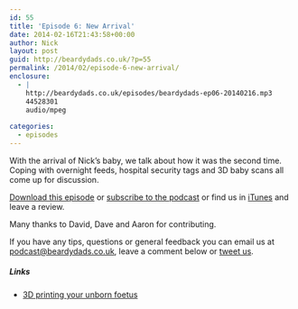 ```yaml
---
id: 55
title: 'Episode 6: New Arrival'
date: 2014-02-16T21:43:58+00:00
author: Nick
layout: post
guid: http://beardydads.co.uk/?p=55
permalink: /2014/02/episode-6-new-arrival/
enclosure:
  - |
    http://beardydads.co.uk/episodes/beardydads-ep06-20140216.mp3
    44528301
    audio/mpeg
    
categories:
  - episodes
---
```

With the arrival of Nick&#8217;s baby, we talk about how it was the second time. Coping with overnight feeds, hospital security tags and 3D baby scans all come up for discussion.

[Download this episode](http://beardydads.co.uk/episodes/beardydads-ep06-20140216.mp3) or [subscribe to the podcast](http://feeds.feedburner.com/BeardyDads) or find us in [iTunes](https://itunes.apple.com/gb/podcast/beardy-dads/id798785734) and leave a review.

Many thanks to David, Dave and Aaron for contributing.

If you have any tips, questions or general feedback you can email us at <podcast@beardydads.co.uk>, leave a comment below or [tweet us](http://twitter.com/beardydads).

##### Links

  * [3D printing your unborn foetus](http://www.fastcodesign.com/3024940/design-crime/it-is-now-possible-to-3-d-print-your-unborn-fetus)